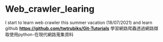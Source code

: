 # Web_crawler_learing
I start to learn  web crawler  this summer vacation (18/07/2021)
and learn github **https://github.com/twtrubiks/Git-Tutorials**
學習網路爬蟲透過網路擷取使用python-在現代網路蒐集資料
